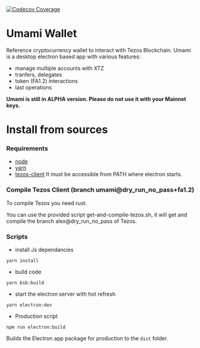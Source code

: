 [![Codecov Coverage](https://img.shields.io/codecov/c/gitlab/nomadic-labs/ref-wallet/coverage.svg?style=flat-square)](https://codecov.io/gl/nomadic-labs/ref-wallet/)

Umami Wallet
===========================================================================

Reference cryptocurrency wallet to interact with Tezos Blockchain. 
Umami is a desktop electron based app with various features: 

- manage multiple accounts with XTZ
- tranfers, delegates
- token (FA1.2) interactions
- last operations

__Umami is still in ALPHA version. Please do not use it with your Mainnet keys.__

# Install from sources

### Requirements

* [node](https://nodejs.org)
* [yarn](https://yarnpkg.com)
* [tezos-client](https://gitlab.com/tezos/tezos)
  It must be accessible from PATH where electron starts.

### Compile Tezos Client (branch umami@dry_run_no_pass+fa1.2)

To compile Tezos you need rust.

You can use the provided script get-and-compile-tezos.sh, it will get and compile the branch alex@dry_run_no_pass of Tezos.

### Scripts

* install Js dependancies

`yarn install`

* build code

`yarn bsb:build`

* start the electron server with hot refresh

`yarn electron:dev`

* Production script

`npm run electron:build`

Builds the Electron app package for production to the `dist` folder.
